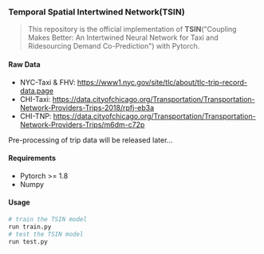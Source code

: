 ### Temporal Spatial Intertwined Network(TSIN)

> This repository is the official implementation of **TSIN**("Coupling Makes Better: An Intertwined Neural Network for Taxi and Ridesourcing Demand Co-Prediction") with Pytorch.

#### Raw Data

- NYC-Taxi & FHV: https://www1.nyc.gov/site/tlc/about/tlc-trip-record-data.page
- CHI-Taxi: https://data.cityofchicago.org/Transportation/Transportation-Network-Providers-Trips-2018/rpfj-eb3a
- CHI-TNP: https://data.cityofchicago.org/Transportation/Transportation-Network-Providers-Trips/m6dm-c72p

Pre-processing of trip data will be released later...

#### Requirements

- Pytorch >= 1.8
- Numpy

#### Usage
```python
# train the TSIN model
run train.py
# test the TSIN model
run test.py
```

